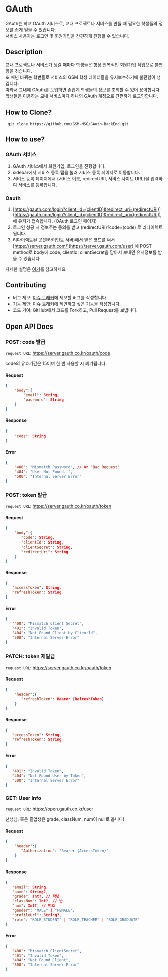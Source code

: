 # GAuth
GAuth는 학교 OAuth 서비스로, 교내 프로젝트나 서비스를 만들 때 필요한 학생들의 정보를 쉽게 얻을 수 있습니다.  
서비스 사용자는 로그인 및 회원가입을 간편하게 진행할 수 있습니다.

## Description
교내 프로젝트나 서비스가 생길 때마다 학생들은 항상 반복적인 회원가입 작업으로 불편함을 겪습니다.  
또 매년 바뀌는 학번들로 서비스의 GSM 학생 데이터들을 유지보수하기에 불편함이 생깁니다.  
따라서 교내에 OAuth를 도입하면 손쉽게 학생들의 정보를 조회할 수 있어 용이합니다.  
학생들은 이용하는 교내 서비스마다 하나의 GAuth 계정으로 간편하게 로그인합니다.

## How to Clone?
```
 git clone https://github.com/GSM-MSG/GAuth-BackEnd.git
```

## How to use?
### GAuth 서비스
1. GAuth 서비스에서 회원가입, 로그인을 진행합니다.
2. sidebar에서 서비스 등록 탭을 눌러 서비스 등록 페이지로 이동합니다.
3. 서비스 등록 페이지에서 {서비스 이름, redirectURI, 서비스 사이트 URL}을 입력하여 서비스를 등록합니다.
### Oauth
1. [https://gauth.com/login?client_id=(clientID)&redirect_uri=(redirectURI)](https://gauth.com/login?client_id=(clientID)&redirect_uri=(redirectURI)) 에 유저가 접속합니다. (OAuth 로그인 페이지)
2. 로그인 성공 시 정보주는 동의를 받고 (redirectURI)?code=(code) 로 리다이렉트됩니다.
3. 리다이렉트된 곳(클라이언트 서버)에서 받은 코드를 써서 [https://server.gauth.com/](https://server.gauth.com/user) 에 POST method로 body에 code, clientId, clientSecret을 담아서 보내면 유저정보를 받을 수 있습니다
   <br>

자세한 설명은 [여기](https://gauth.co.kr/instruction)를 참고하세요

## Contributing
- 버그 제보: [이슈 트래커](https://github.com/GSM-MSG/GAuth-BackEnd/issues?q=is%3Aissue+is%3Aopen+sort%3Aupdated-desc)에 제보할 버그를 작성합니다.
- 기능 제안: [이슈 트래커](https://github.com/GSM-MSG/GAuth-BackEnd/issues?q=is%3Aissue+is%3Aopen+sort%3Aupdated-desc)에 제안하고 싶은 기능을 작성합니다.
- 코드 기여: GitHub에서 코드를 Fork하고, Pull Request를 보냅니다.

## Open API Docs

### POST: code 발급

`request URL`: https://server.gauth.co.kr/oauth/code
  
code의 유효기간은 15이며 한 번 사용할 시 폐기됩니다.

#### Request
```json
{
    "body":{
        "email": String,
        "password": String
    }
}
```

#### Response
```json
{
    "code": String
}
```

#### Error
```json
{
	"400": "Mismatch Password", // or "Bad Request"
	"404": "User Not Found..",
	"500": "Internal Server Error"
}
```

### POST: token 발급

`request URL`: https://server.gauth.co.kr/oauth/token 

#### Request
```json
{
    "body":{
       "code": String,
       "clientId": String,
       "clientSecret": String,
       "redirectUri": String
    }
}
```

#### Response
```json
{
   "accessToken": String,
   "refreshToken": String
}
```

#### Error
```json
{
   "400": "Mismatch Client Secret",
   "401": "Invalid Token",
   "404": "Not Found Client by ClientId",
   "500": "Internal Server Error"
}
```

### PATCH: token 재발급

`request URL`: https://server.gauth.co.kr/oauth/token

#### Request
```json
{
    "header":{
       "refreshToken": Bearer {RefreshToken}
    }
}
```

#### Response
```json
{
   "accessToken": String,
   "refreshToken": String
}
```

#### Error
```json
{
   "401": "Invalid Token",
   "404": "Not Found User by Token",
   "500": "Internal Server Error"
}
```


### GET: User Info

`request URL`: https://open.gauth.co.kr/user

선생님, 혹은 졸업생은 grade, classNum, num이 null로 옵니다!
#### Request
```json
{
    "header":{
       "Authorization": "Bearer {AccessToken}"
    }
}
```

#### Response
```json
{
   "email": String,
   "name": String?,
   "grade": Int?, // 학년
   "classNum": Int?, // 반
   "num": Int?, // 번호
   "gender": "MALE" | "FEMALE",
   "profileUrl": String?,
   "role": "ROLE_STUDENT" | "ROLE_TEACHER" | "ROLE_GRADUATE"
}
```

#### Error
```json
{
   "400": "Mismatch ClientSecret",
   "401": "Invalid Token",
   "404": "Not Found Client",
   "500": "Internal Server Error"
}
```
